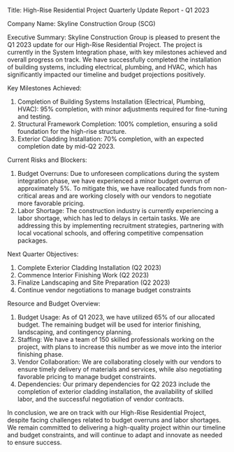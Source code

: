 Title: High-Rise Residential Project Quarterly Update Report - Q1 2023

Company Name: Skyline Construction Group (SCG)

Executive Summary:
Skyline Construction Group is pleased to present the Q1 2023 update for our High-Rise Residential Project. The project is currently in the System Integration phase, with key milestones achieved and overall progress on track. We have successfully completed the installation of building systems, including electrical, plumbing, and HVAC, which has significantly impacted our timeline and budget projections positively.

Key Milestones Achieved:
1. Completion of Building Systems Installation (Electrical, Plumbing, HVAC): 95% completion, with minor adjustments required for fine-tuning and testing.
2. Structural Framework Completion: 100% completion, ensuring a solid foundation for the high-rise structure.
3. Exterior Cladding Installation: 70% completion, with an expected completion date by mid-Q2 2023.

Current Risks and Blockers:
1. Budget Overruns: Due to unforeseen complications during the system integration phase, we have experienced a minor budget overrun of approximately 5%. To mitigate this, we have reallocated funds from non-critical areas and are working closely with our vendors to negotiate more favorable pricing.
2. Labor Shortage: The construction industry is currently experiencing a labor shortage, which has led to delays in certain tasks. We are addressing this by implementing recruitment strategies, partnering with local vocational schools, and offering competitive compensation packages.

Next Quarter Objectives:
1. Complete Exterior Cladding Installation (Q2 2023)
2. Commence Interior Finishing Work (Q2 2023)
3. Finalize Landscaping and Site Preparation (Q2 2023)
4. Continue vendor negotiations to manage budget constraints

Resource and Budget Overview:
1. Budget Usage: As of Q1 2023, we have utilized 65% of our allocated budget. The remaining budget will be used for interior finishing, landscaping, and contingency planning.
2. Staffing: We have a team of 150 skilled professionals working on the project, with plans to increase this number as we move into the interior finishing phase.
3. Vendor Collaboration: We are collaborating closely with our vendors to ensure timely delivery of materials and services, while also negotiating favorable pricing to manage budget constraints.
4. Dependencies: Our primary dependencies for Q2 2023 include the completion of exterior cladding installation, the availability of skilled labor, and the successful negotiation of vendor contracts.

In conclusion, we are on track with our High-Rise Residential Project, despite facing challenges related to budget overruns and labor shortages. We remain committed to delivering a high-quality project within our timeline and budget constraints, and will continue to adapt and innovate as needed to ensure success.
